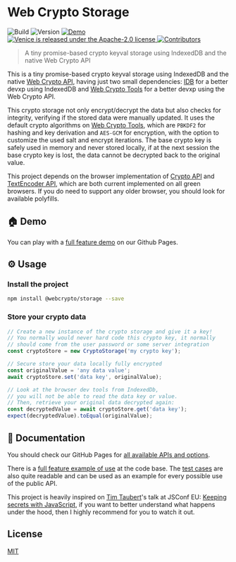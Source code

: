 # Web Crypto Storage

<p>
  <img
    alt="Build"
    src="https://img.shields.io/github/workflow/status/willgm/web-crypto-storage/CI"
  />
  <img
    alt="Version"
    src="https://img.shields.io/github/package-json/v/willgm/web-crypto-storage"
  />
  <a
    href="https://willgm.github.io/web-crypto-storage/demo/index.html"
    target="_blank"
  >
    <img
      alt="Demo"
      src="https://img.shields.io/badge/demo-online-green"
    />
  </a>
  <a
    href="https://github.com/willgm/web-crypto-storage/blob/master/LICENSE"
    target="_blank"
  >
    <img
      src="https://img.shields.io/badge/license-Apache--2.0-blue.svg"
      alt="Venice is released under the Apache-2.0 license"
    />
  </a>
  <a
    href="https://github.com/willgm/web-crypto-storage/graphs/contributors"
    target="_blank"
  >
    <img
      alt="Contributors"
      src="https://img.shields.io/github/contributors/juntossomosmais/venice.svg"
    />
  </a>
</p>

> A tiny promise-based crypto keyval storage using IndexedDB and the native Web Crypto API

This is a tiny promise-based crypto keyval storage using IndexedDB and the native [Web Crypto API](https://developer.mozilla.org/en-US/docs/Web/API/Web_Crypto_API), having just two small dependencies: [IDB](https://github.com/jakearchibald/idb) for a better devxp using IndexedDB and [Web Crypto Tools](https://github.com/willgm/web-crypto-tools) for a better devxp using the Web Crypto API.

This crypto storage not only encrypt/decrypt the data but also checks for integrity, verifying if the stored data were manually updated. It uses the default crypto algorithms on [Web Crypto Tools](https://github.com/willgm/web-crypto-tools), which are `PBKDF2` for hashing and key derivation and `AES-GCM` for encryption, with the option to customize the used salt and encrypt iterations. The base crypto key is safely used in memory and never stored locally, if at the next session the base crypto key is lost, the data cannot be decrypted back to the original value.

This project depends on the browser implementation of [Crypto API](https://caniuse.com/#feat=cryptography) and [TextEncoder API](https://caniuse.com/#feat=textencoder), which are both current implemented on all green browsers. If you do need to support any older browser, you should look for available polyfills.

## :house: Demo

You can play with a [full feature demo](https://willgm.github.io/web-crypto-storage/demo/index.html) on our Github Pages.

## :gear: Usage

### Install the project

```bash
npm install @webcrypto/storage --save
```

### Store your crypto data

```ts
// Create a new instance of the crypto storage and give it a key!
// You normally would never hard code this crypto key, it normally
// should come from the user password or some server integration
const cryptoStore = new CryptoStorage('my crypto key');

// Secure store your data locally fully encrypted
const originalValue = 'any data value';
await cryptoStore.set('data key', originalValue);

// Look at the browser dev tools from IndexedDb,
// you will not be able to read the data key or value.
// Then, retrieve your original data decrypted again:
const decryptedValue = await cryptoStore.get('data key');
expect(decryptedValue).toEqual(originalValue);
```

## :book: Documentation

You should check our GitHub Pages for [all available APIs and options](https://willgm.github.io/web-crypto-storage/).

There is a [full feature example of use](https://github.com/willgm/web-crypto-storage/tree/master/demo) at the code base. The [test cases](https://github.com/willgm/web-crypto-storage/tree/master/test) are also quite readable and can be used as an example for every possible use of the public API.

This project is heavily inspired on [Tim Taubert](https://twitter.com/ttaubert)'s talk at JSConf EU: [Keeping secrets with JavaScript](https://www.youtube.com/watch?v=yf4m9LdO1zI), if you want to better understand what happens under the hood, then I highly recommend for you to watch it out.

## License

[MIT](https://github.com/willgm/web-crypto-storage/blob/master/LICENSE)

